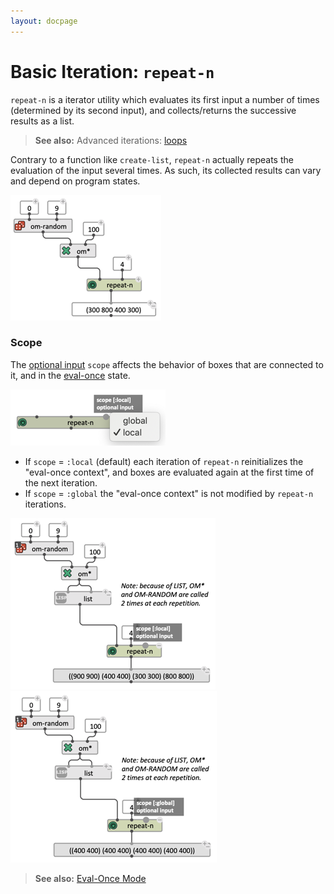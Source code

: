 ```yaml
---
layout: docpage
---
```


# Basic Iteration: `repeat-n`

`repeat-n` is a iterator utility which evaluates its first input a number of times (determined by its second input), and collects/returns the successive results as a list.

> **See also:** Advanced iterations: [loops](loop)


Contrary to a function like `create-list`, `repeat-n` actually repeats the evaluation of the input several times. As such, its collected results can vary and depend on program states. 

<img src="./images/repeat-n.png"> 

### Scope 

The [optional input](box-inputs#optional) `scope` affects the behavior of boxes that are connected to it, and in the [eval-once](eval-once) state.

<img src="./images/repeat-n-scope.png"> 

- If `scope` = `:local` (default) each iteration of `repeat-n` reinitializes the "eval-once context", and boxes are evaluated again at the first time of the next iteration.
- If `scope` = `:global` the "eval-once context" is not modified by `repeat-n` iterations.

<img src="./images/repeat-n-local.png"> <img src="./images/repeat-n-global.png"> 


> **See also:** [Eval-Once Mode](eval-once) 
